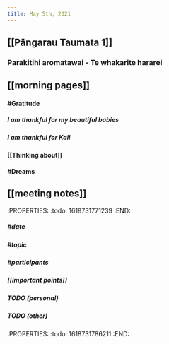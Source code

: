```yaml
---
title: May 5th, 2021
---
```


## [[Pāngarau Taumata 1]]
### Parakitihi aromatawai - Te whakarite hararei
## [[morning pages]]
#### #Gratitude
##### I am thankful for my beautiful babies
##### I am thankful for Kali
#### [[Thinking about]]
#### #Dreams
## [[meeting notes]]
:PROPERTIES:
:todo: 1618731771239
:END:
##### #date
##### #topic
##### #participants
##### [[important points]]
##### TODO (personal)
##### TODO (other)
:PROPERTIES:
:todo: 1618731786211
:END:
